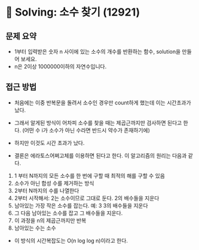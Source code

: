 # 📝 Solving: 소수 찾기 (12921)

## 문제 요약

- 1부터 입력받은 숫자 n 사이에 있는 소수의 개수를 반환하는 함수, solution을 만들어 보세요.
- n은 2이상 1000000이하의 자연수입니다.

## 접근 방법

- 처음에는 이중 반복문을 돌려서 소수인 경우만 count하게 했는데 이는 시간초과가 났다.

- 그래서 알게된 방식이 어차피 소수를 찾을 때는 제곱근까지만 검사하면 된다고 한다.
  (어떤 수 i가 소수가 아닌 수라면 반드시 약수가 존재하기에)

- 하지만 이것도 시간 초과가 났다.

- 결론은 에라토스어쩌고체를 이용하면 된다고 한다. 이 알고리즘의 원리는 다음과 같다.

1. 1 부터 N까지의 모든 소수를 한 번에 구할 때 최적의 해를 구할 수 있음
2. 소수가 아닌 합성 수를 제거하는 방식
3. 2부터 N까지의 수를 나열한다
4. 2부터 시작해서:
   2는 소수이므로 그대로 둔다.
   2의 배수들을 지운다
5. 남아있는 가장 작은 소수를 잡는다.
   예: 3
   3의 배수들을 지운다
6. 그 다음 남아있는 소수를 잡고 그 배수들을 지운다.
7. 이 과정을 n의 제곱근까지만 반복
8. 남아있는 수는 소수

- 이 방식의 시간복잡도는 O(n log log n)이라고 한다.
